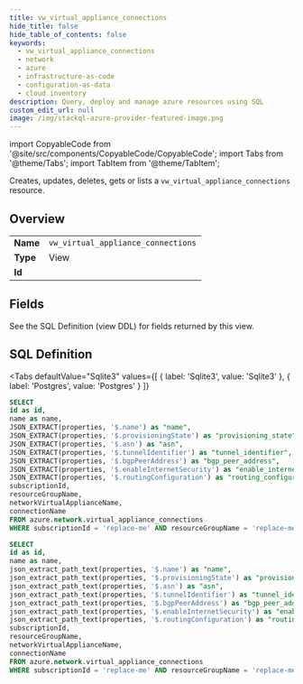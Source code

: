 ```yaml
--- 
title: vw_virtual_appliance_connections
hide_title: false
hide_table_of_contents: false
keywords:
  - vw_virtual_appliance_connections
  - network
  - azure
  - infrastructure-as-code
  - configuration-as-data
  - cloud inventory
description: Query, deploy and manage azure resources using SQL
custom_edit_url: null
image: /img/stackql-azure-provider-featured-image.png
---
```


import CopyableCode from '@site/src/components/CopyableCode/CopyableCode';
import Tabs from '@theme/Tabs';
import TabItem from '@theme/TabItem';

Creates, updates, deletes, gets or lists a <code>vw_virtual_appliance_connections</code> resource.

## Overview
<table><tbody>
<tr><td><b>Name</b></td><td><code>vw_virtual_appliance_connections</code></td></tr>
<tr><td><b>Type</b></td><td>View</td></tr>
<tr><td><b>Id</b></td><td><CopyableCode code="azure.network.vw_virtual_appliance_connections" /></td></tr>
</tbody></table>

## Fields

See the SQL Definition (view DDL) for fields returned by this view.

## SQL Definition

<Tabs
defaultValue="Sqlite3"
values={[
{ label: 'Sqlite3', value: 'Sqlite3' },
{ label: 'Postgres', value: 'Postgres' }
]}
>
<TabItem value="Sqlite3">

```sql
SELECT
id as id,
name as name,
JSON_EXTRACT(properties, '$.name') as "name",
JSON_EXTRACT(properties, '$.provisioningState') as "provisioning_state",
JSON_EXTRACT(properties, '$.asn') as "asn",
JSON_EXTRACT(properties, '$.tunnelIdentifier') as "tunnel_identifier",
JSON_EXTRACT(properties, '$.bgpPeerAddress') as "bgp_peer_address",
JSON_EXTRACT(properties, '$.enableInternetSecurity') as "enable_internet_security",
JSON_EXTRACT(properties, '$.routingConfiguration') as "routing_configuration",
subscriptionId,
resourceGroupName,
networkVirtualApplianceName,
connectionName
FROM azure.network.virtual_appliance_connections
WHERE subscriptionId = 'replace-me' AND resourceGroupName = 'replace-me' AND networkVirtualApplianceName = 'replace-me';
```

</TabItem>
<TabItem value="Postgres">

```sql
SELECT
id as id,
name as name,
json_extract_path_text(properties, '$.name') as "name",
json_extract_path_text(properties, '$.provisioningState') as "provisioning_state",
json_extract_path_text(properties, '$.asn') as "asn",
json_extract_path_text(properties, '$.tunnelIdentifier') as "tunnel_identifier",
json_extract_path_text(properties, '$.bgpPeerAddress') as "bgp_peer_address",
json_extract_path_text(properties, '$.enableInternetSecurity') as "enable_internet_security",
json_extract_path_text(properties, '$.routingConfiguration') as "routing_configuration",
subscriptionId,
resourceGroupName,
networkVirtualApplianceName,
connectionName
FROM azure.network.virtual_appliance_connections
WHERE subscriptionId = 'replace-me' AND resourceGroupName = 'replace-me' AND networkVirtualApplianceName = 'replace-me';
```

</TabItem>
</Tabs>
